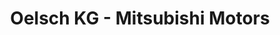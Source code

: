 ---
title: "Oelsch KG - Mitsubishi Motors"
url: /traitsching/oelsch-kg-mitsubishi-motors/
shop: Autowerkstatt
---